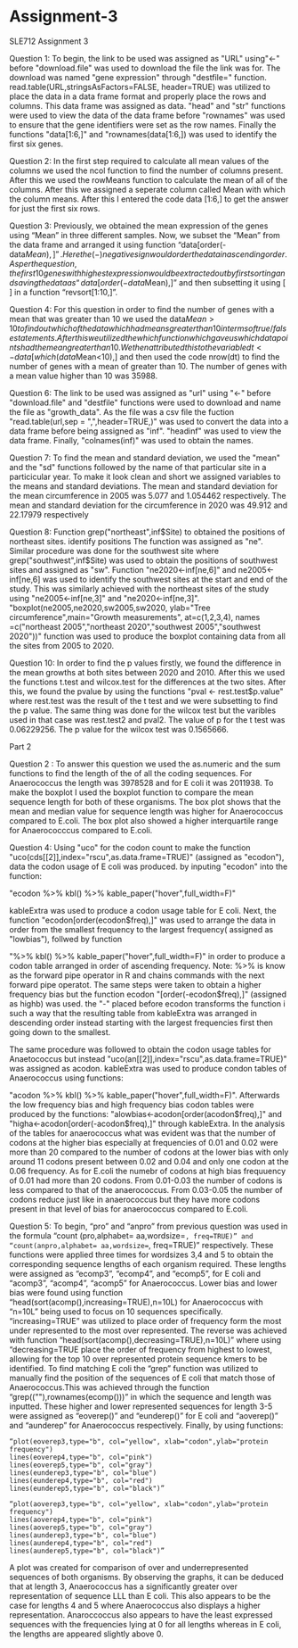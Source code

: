 # Assignment-3
SLE712 Assignment 3

Question 1: To begin, the link to be used was assigned as "URL" using"<-" before "download.file" was used to download the file the link was for. The download was named "gene expression" through "destfile=" function. read.table(URL,stringsAsFactors=FALSE, header=TRUE) was utilized to place the data in a data frame format and properly place the rows and columns. This data frame was assigned as data. "head" and "str" functions were used to view the data of the data frame before "rownames" was used to ensure that the gene identifiers were set as the row names. Finally the functions "data[1:6,]" and "rownames(data[1:6,]) was used to identify the first six genes.

Question 2: In the first step required to calculate all mean values of the columns we used the ncol function to find the number of columns present. After this we used the rowMeans function to calculate the mean of all of the columns. After this we assigned a seperate column called Mean with which the column means. After this I entered the code data [1:6,] to get the answer for just the first six rows.

Question 3: Previously, we obtained the mean expression of the genes using “Mean” in three different samples. Now, we subset the “Mean” from the data frame and arranged it using function “data[order(-data$Mean),]”. Here the (-) negative sign would order the data in ascending order. As per the question, the first 10 genes with highest expression would be extracted out by first sorting and saving the data as “data[order(-data$Mean),]” and then subsetting it using [ ] in a function “revsort[1:10,]”.


Question 4: For this question in order to find the number of genes with a mean that was greater than 10 we used the data$Mean>10 to find out which of the data which had means greater than 10 in terms of true/false statements.  After this we utilized the which function which gave us which data points had the mean greater than 10. We then attributed this to the variable dt<-data[which(data$Mean<10),] and then used the code nrow(dt) to find the number of genes with a mean of greater than 10. The number of genes with a mean value higher than 10 was 35988.

Question 6: The link to be used was assigned as "url" using "<-" before "download.file" and "destfile" functions were used to download and name the file as "growth_data". As the file was a csv file the fuction "read.table(url,sep = ",",header=TRUE,)" was used to convert the data into a data frame before being assigned as "inf". "headinf" was used to view the data frame. Finally, "colnames(inf)" was used to obtain the names.

Question 7: To find the mean and standard deviation, we used the "mean" and the "sd" functions followed by the name of that particular site in a particicular year. To make it look clean and short we assigned variables to the means and standard deviations. The mean and standard deviation  for the mean circumference in 2005 was 5.077 and 1.054462 respectively. The mean and standard deviation for the circumference in 2020 was 49.912 and 22.17979 respectively

Question 8: Function grep("northeast",inf$Site) to obtained the positions of northeast sites. identify positions  The function was assigned as "ne". Similar procedure was done for the southwest site where grep("southwest",inf$Site) was used to obtain the positions of southwest sites and assigned as "sw". Function "ne2020<-inf[ne,6]" and ne2005<-inf[ne,6] was used to identify the southwest sites at the start and end of the study. This was similarly achieved with the northeast sites of the study using "ne2005<-inf[ne,3]" and "ne2020<-inf[ne,3]". "boxplot(ne2005,ne2020,sw2005,sw2020, ylab="Tree circumference",main="Growth measurements", at=c(1,2,3,4),
        names =c("northeast 2005","northeast 2020","southwest 2005","southwest 2020"))" function was used to produce the boxplot containing data from all the sites from 2005 to 2020.
        
        
        
        
 Question 10: In order to find the p values firstly, we found the difference in the mean growths at both sites between 2020 and 2010. After this we used the functions t.test and wilcox.test for the differences at the two sites. After this, we found the pvalue by using the functions 
"pval <- rest.test$p.value" where rest.test was the result of the t test and we were subsetting to find the p value. The same thing was done for the wilcox test but the varibles used in that case was rest.test2 and pval2. The value of p for the t test was 0.06229256. The p value for the wilcox test was 0.1565666.

Part 2


Question 2 : To answer this question  we used the as.numeric and the sum functions to find the length of the of all the coding sequences. For Anaerococcus the length was 3978528 and for E coli it was 2011938. To make the boxplot I used the boxplot function to compare the mean sequence length for both of these organisms. The box plot shows that the mean and median value for sequence length was higher for Anaerococcus compared to E.coli. The box plot also showed a higher interquartile range for Anaerococccus compared to E.coli.

Question 4: Using "uco" for the codon count to make the function "uco(cds[[2]],index="rscu",as.data.frame=TRUE)" (assigned as "ecodon"), data the codon usage of E coli was produced. by inputing "ecodon" into the function:

"ecodon %>%
  kbl() %>%
  kable_paper("hover",full_width=F)"
  
  kableExtra was used to produce a codon usage table for E coli. Next, the function "ecodon[order(ecodon$freq),]" was used to arrange the data in order from the smallest frequency to the largest frequency( assigned as "lowbias"), follwed by function
  
  "%>%
  kbl() %>%
  kable_paper("hover",full_width=F)" in order to produce a codon table arranged in order of ascending frequency. Note: %>% is know as the forward pipe operator in R and chains commands with the next forward pipe operatot. The same steps were taken to obtain a higher frequency bias but the function ecodon "[order(-ecodon$freq),]" (assigned as highb) was used. the "-" placed before ecodon transforms the function i such a way that the resulting table from kableExtra was arranged in descending order instead starting with the largest frequencies first then going down to the smallest.
  
  The same procedure was followed to obtain the codon usage tables for Anaetococcus but instead "uco(an[[2]],index="rscu",as.data.frame=TRUE)" was assigned as acodon. kableExtra was used to produce condon tables of Anaerococcus using functions:
  
  "acodon %>%
  kbl() %>%
  kable_paper("hover",full_width=F)". Afterwards the low frequency bias and high frequency bias codon tables were produced by the functions: "alowbias<-acodon[order(acodon$freq),]" and "higha<-acodon[order(-acodon$freq),]" through kableExtra.
In the analysis of the tables for anaerococcus what was evident was that the number of codons at the higher bias especially at frequencies of 0.01 and 0.02 were more than 20 compared to the number of codons at the lower bias with only around 11 codons present between 0.02 and 0.04 and only one codon at the 0.06 frequency. As for E.coli the numebr of codons at high bias frequuency of 0.01 had more than 20 codons. From 0.01-0.03 the number of codons is less compared to that of the anaerococcus. From 0.03-0.05 the number of codons reduce just like in anaerococcus but they have more codons present in that level of bias for anaerococcus compared to E.coli.

Question 5:  To begin, “pro” and “anpro” from previous question was used in the formula “count (pro,alphabet= aa,wordsize=``, freq=TRUE)” and “count(anpro,alphabet= aa,wordsize=``, freq=TRUE)” respectively. These functions were applied three times for wordsizes 3,4 and 5 to obtain the corresponding sequence lengths of each organism required. These lengths were assigned as “ecomp3”, “ecomp4”, and “ecomp5”, for E coli and “acomp3”, “acomp4”, “acomp5” for Anaerococcus. Lower bias and lower bias were found using function “head(sort(acomp(),increasing=TRUE),n=10L) for Anaerococcus with “n=10L” being used to focus on 10 sequences specifically. “increasing=TRUE” was utilized to place order of frequency form the most under represented to the most over represented. The reverse was achieved with function “head(sort(acomp(),decreasing=TRUE),n=10L)” where using “decreasing=TRUE place the order of frequency from highest to lowest, allowing for the top 10 over represented protein sequence kmers to be identified. To find matching E coli the “grep”  function was utilized to manually find the position of the sequences of E coli that match those of Anaerococcus.This was achieved through the function “grep((""),rownames(ecomp()))” in which the sequence and length was inputted. These higher and lower represented sequences for length 3-5 were assigned as “eoverep()” and “eunderep()” for E coli and “aoverep()” and “aunderep” for Anaerococcus respectively. Finally, by using functions:
 

	“plot(eoverep3,type="b", col="yellow", xlab="codon",ylab="protein frequency")
	lines(eoverep4,type="b", col="pink")
	lines(eoverep5,type="b", col="gray")
	lines(eunderep3,type="b", col="blue")
	lines(eunderep4,type="b", col="red")
	lines(eunderep5,type="b", col="black")”
	
	“plot(aoverep3,type="b", col="yellow", xlab="codon",ylab="protein frequency")
	lines(aoverep4,type="b", col="pink")
	lines(aoverep5,type="b", col="gray")
	lines(aunderep3,type="b", col="blue")
	lines(aunderep4,type="b", col="red")
	lines(aunderep5,type="b", col="black")”
	
A plot was created for comparison of over and underrepresented sequences of both organisms.
By observing the graphs, it can be deduced that at length 3, Anaerococcus has a significantly greater over representation of sequence LLL than E coli. This also appears to be the case for lengths 4 and 5 where Anaerococcus also displays a higher representation. Anaroccoccus also appears to have the least expressed sequences with the frequencies lying at 0 for all lengths whereas in E coli, the lengths are appeared slightly above 0.

